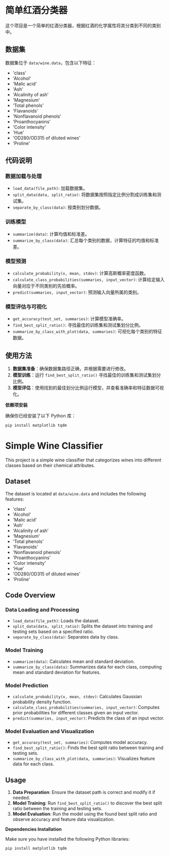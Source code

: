 # 简单红酒分类器

这个项目是一个简单的红酒分类器，根据红酒的化学属性将其分类到不同的类别中。

## 数据集

数据集位于 `data/wine.data`，包含以下特征：

- 'class'
- 'Alcohol'
- 'Malic acid'
- 'Ash'
- 'Alcalinity of ash'
- 'Magnesium'
- 'Total phenols'
- 'Flavanoids'
- 'Nonflavanoid phenols'
- 'Proanthocyanins'
- 'Color intensity'
- 'Hue'
- 'OD280/OD315 of diluted wines'
- 'Proline'

## 代码说明

### 数据加载与处理

- `load_data(file_path)`: 加载数据集。
- `split_data(data, split_ratio)`: 将数据集按照指定比例分割成训练集和测试集。
- `separate_by_class(data)`: 按类别划分数据。

### 训练模型

- `summarize(data)`: 计算均值和标准差。
- `summarize_by_class(data)`: 汇总每个类别的数据，计算特征的均值和标准差。

### 模型预测

- `calculate_probability(x, mean, stdev)`: 计算高斯概率密度函数。
- `calculate_class_probabilities(summaries, input_vector)`: 计算给定输入向量对应于不同类别的先验概率。
- `predict(summaries, input_vector)`: 预测输入向量所属的类别。

### 模型评估与可视化

- `get_accuracy(test_set, summaries)`: 计算模型准确率。
- `find_best_split_ratio()`: 寻找最佳的训练集和测试集划分比例。
- `summarize_by_class_with_plot(data, summaries)`: 可视化每个类别的特征数据。

## 使用方法

1. **数据集准备**：确保数据集路径正确，并根据需要进行修改。
2. **模型训练**：运行 `find_best_split_ratio()` 寻找最佳的训练集和测试集划分比例。
3. **模型评估**：使用找到的最佳划分比例运行模型，并查看准确率和特征数据可视化。

**依赖项安装**

确保你已经安装了以下 Python 库：

```bash
pip install matplotlib tqdm
```


# Simple Wine Classifier

This project is a simple wine classifier that categorizes wines into different classes based on their chemical attributes.

## Dataset

The dataset is located at `data/wine.data` and includes the following features:

- 'class'
- 'Alcohol'
- 'Malic acid'
- 'Ash'
- 'Alcalinity of ash'
- 'Magnesium'
- 'Total phenols'
- 'Flavanoids'
- 'Nonflavanoid phenols'
- 'Proanthocyanins'
- 'Color intensity'
- 'Hue'
- 'OD280/OD315 of diluted wines'
- 'Proline'

## Code Overview

### Data Loading and Processing

- `load_data(file_path)`: Loads the dataset.
- `split_data(data, split_ratio)`: Splits the dataset into training and testing sets based on a specified ratio.
- `separate_by_class(data)`: Separates data by class.

### Model Training

- `summarize(data)`: Calculates mean and standard deviation.
- `summarize_by_class(data)`: Summarizes data for each class, computing mean and standard deviation for features.

### Model Prediction

- `calculate_probability(x, mean, stdev)`: Calculates Gaussian probability density function.
- `calculate_class_probabilities(summaries, input_vector)`: Computes prior probabilities for different classes given an input vector.
- `predict(summaries, input_vector)`: Predicts the class of an input vector.

### Model Evaluation and Visualization

- `get_accuracy(test_set, summaries)`: Computes model accuracy.
- `find_best_split_ratio()`: Finds the best split ratio between training and testing sets.
- `summarize_by_class_with_plot(data, summaries)`: Visualizes feature data for each class.

## Usage

1. **Data Preparation**: Ensure the dataset path is correct and modify it if needed.
2. **Model Training**: Run `find_best_split_ratio()` to discover the best split ratio between the training and testing sets.
3. **Model Evaluation**: Run the model using the found best split ratio and observe accuracy and feature data visualization.

**Dependencies Installation**

Make sure you have installed the following Python libraries:

```bash
pip install matplotlib tqdm
```